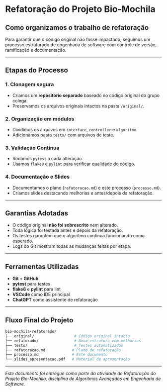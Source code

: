 # Refatoração do Projeto Bio-Mochila

## Como organizamos o trabalho de refatoração

Para garantir que o código original não fosse impactado, seguimos um processo estruturado de engenharia de software com controle de versão, ramificação e documentação.

---

## Etapas do Processo

### 1. **Clonagem segura**

* Criamos um **repositório separado** baseado no código original do grupo colega.
* Preservamos os arquivos originais intactos na pasta `/original/`.

### 2. **Organização em módulos**

* Dividimos os arquivos em `interface`, `controller` e `algoritmo`.
* Adicionamos pasta `tests/` com arquivos de teste.

### 3. **Validação Contínua**

* Rodamos `pytest` a cada alteração.
* Usamos `flake8` e `pylint` para verificar qualidade do código.

### 4. **Documentação e Slides**

* Documentamos o plano (`refatoracao.md`) e este processo (`processo.md`).
* Criamos slides destacando melhorias e antes/depois da refatoração.

---

## Garantias Adotadas

* O código original **não foi sobrescrito** nem alterado.
* Toda lógica foi testada antes e depois da refatoração.
* Os testes garantem que o algoritmo continua funcionando como esperado.
* Logs do Git mostram todas as mudanças feitas por etapa.

---

## Ferramentas Utilizadas

* **Git + GitHub**
* **pytest** para testes
* **flake8** e **pylint** para lint
* **VSCode** como IDE principal
* **ChatGPT** como assistente de refatoração

---

## Fluxo Final do Projeto

```bash
bio-mochila-refatorado/
├── original/                  # Código original intacto
├── refatorado/                # Nova estrutura com melhorias
├── tests/                     # Testes automatizados
├── refatoracao.md            # Plano de refatoração
├── processo.md               # Este documento
└── slides_apresentacao.pdf   # Material de apresentação
```

---

*Este documento foi entregue como parte da atividade de Refatoração do Projeto Bio-Mochila, disciplina de Algoritmos Avançados em Engenharia de Software.*
